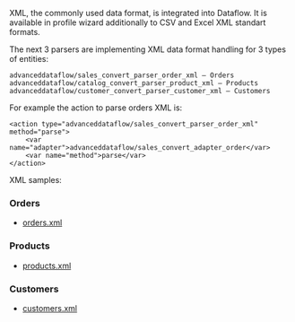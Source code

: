 XML, the commonly used data format, is integrated into Dataflow. It is available in profile wizard additionally to CSV and Excel XML standart formats.

The next 3 parsers are implementing XML data format handling for 3 types of entities:

    advanceddataflow/sales_convert_parser_order_xml – Orders
    advanceddataflow/catalog_convert_parser_product_xml – Products
    advanceddataflow/customer_convert_parser_customer_xml – Customers

For example the action to parse orders XML is:

	<action type="advanceddataflow/sales_convert_parser_order_xml" method="parse">
	    <var name="adapter">advanceddataflow/sales_convert_adapter_order</var>
	    <var name="method">parse</var>
	</action>

XML samples:

### Orders
	
 - [orders.xml](export_orders.xml)

### Products

 - [products.xml](export_all_products.xml)
 
### Customers

 - [customers.xml](export_customers.xml)